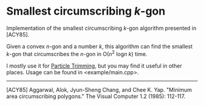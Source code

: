# Smallest circumscribing *k*-gon

Implementation of the smallest circumscribing *k*-gon algorithm presented in [ACY85].

Given a convex *n*-gon and a number *k*, this algorithm can find the smallest *k*-gon that circumscribes the *n*-gon in O(*n*<sup>2</sup> log*n* *k*) time.

I mostly use it for [Particle Trimming](http://www.humus.name/index.php?ID=266), but you may find it useful in other places. Usage can be found in <example/main.cpp>.

---

[ACY85] Aggarwal, Alok, Jyun-Sheng Chang, and Chee K. Yap. "Minimum area circumscribing polygons." The Visual Computer 1.2 (1985): 112-117.